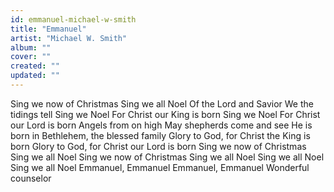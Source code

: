 ```yaml
---
id: emmanuel-michael-w-smith
title: "Emmanuel"
artist: "Michael W. Smith"
album: ""
cover: ""
created: ""
updated: ""
---
```


Sing we now of Christmas
Sing we all Noel
Of the Lord and Savior
We the tidings tell
Sing we Noel
For Christ our King is born
Sing we Noel
For Christ our Lord is born
Angels from on high
May shepherds come and see
He is born in Bethlehem, the blessed family
Glory to God, for Christ the King is born
Glory to God, for Christ our Lord is born
Sing we now of Christmas
Sing we all Noel
Sing we now of Christmas
Sing we all Noel
Sing we all Noel
Sing we all Noel
Emmanuel, Emmanuel
Emmanuel, Emmanuel
Wonderful counselor
